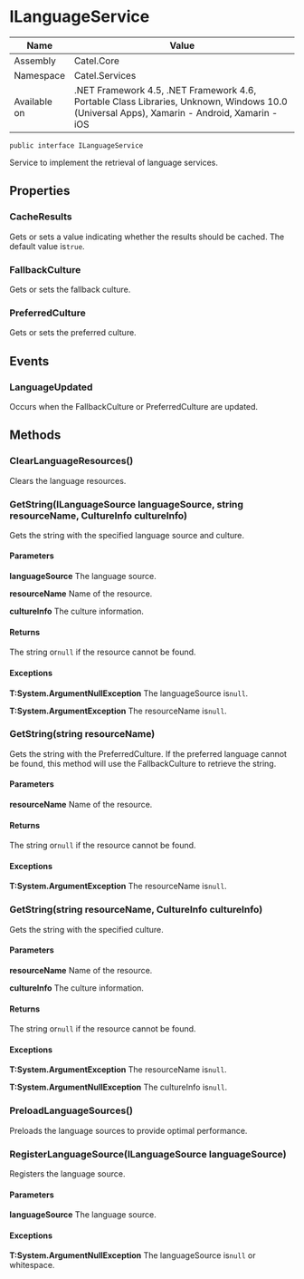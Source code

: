 

# ILanguageService

Name|Value
---|---
Assembly|Catel.Core
Namespace|Catel.Services
Available on|.NET Framework 4.5, .NET Framework 4.6, Portable Class Libraries, Unknown, Windows 10.0 (Universal Apps), Xamarin - Android, Xamarin - iOS

```
public interface ILanguageService
```

Service to implement the retrieval of language services.



## Properties

### CacheResults

Gets or sets a value indicating whether the results should be cached. The default value is`true`.



### FallbackCulture

Gets or sets the fallback culture.



### PreferredCulture

Gets or sets the preferred culture.



## Events

### LanguageUpdated

Occurs when the FallbackCulture or PreferredCulture are updated.



## Methods

### ClearLanguageResources()

Clears the language resources.



### GetString(ILanguageSource languageSource, string resourceName, CultureInfo cultureInfo)

Gets the string with the specified language source and culture.

#### Parameters

**languageSource**
The language source.

**resourceName**
Name of the resource.

**cultureInfo**
The culture information.

#### Returns

The string or`null` if the resource cannot be found.

#### Exceptions

**T:System.ArgumentNullException**
The languageSource is`null`.

**T:System.ArgumentException**
The resourceName is`null`.



### GetString(string resourceName)

Gets the string with the PreferredCulture. If the preferred language cannot be found, this method will use the FallbackCulture to retrieve the string.

#### Parameters

**resourceName**
Name of the resource.

#### Returns

The string or`null` if the resource cannot be found.

#### Exceptions

**T:System.ArgumentException**
The resourceName is`null`.



### GetString(string resourceName, CultureInfo cultureInfo)

Gets the string with the specified culture.

#### Parameters

**resourceName**
Name of the resource.

**cultureInfo**
The culture information.

#### Returns

The string or`null` if the resource cannot be found.

#### Exceptions

**T:System.ArgumentException**
The resourceName is`null`.

**T:System.ArgumentNullException**
The cultureInfo is`null`.



### PreloadLanguageSources()

Preloads the language sources to provide optimal performance.



### RegisterLanguageSource(ILanguageSource languageSource)

Registers the language source.

#### Parameters

**languageSource**
The language source.

#### Exceptions

**T:System.ArgumentNullException**
The languageSource is`null` or whitespace.



